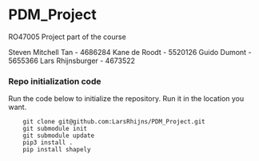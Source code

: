 # PDM_Project
RO47005 Project part of the course

Steven Mitchell Tan - 4686284
Kane de Roodt - 5520126
Guido Dumont - 5655366
Lars Rhijnsburger - 4673522


### Repo initialization code
Run the code below to initialize the repository. Run it in the location you want. 

```
    git clone git@github.com:LarsRhijns/PDM_Project.git
    git submodule init
    git submodule update
    pip3 install .
    pip install shapely
```
